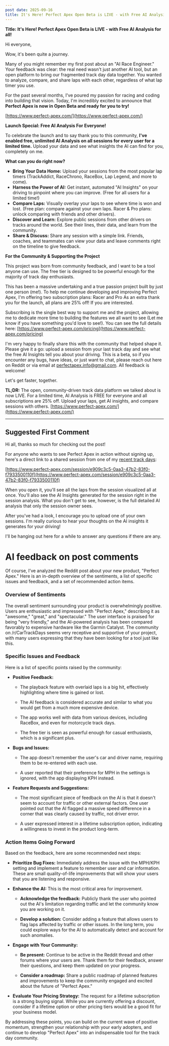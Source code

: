```yaml
---
post date: 2025-09-16
title: It's Here! Perfect Apex Open Beta is LIVE - with Free AI Analysis for Everyone!
---
```

**Title: It's Here! Perfect Apex Open Beta is LIVE - with Free AI Analysis for all!**

Hi everyone,

Wow, it's been quite a journey.

Many of you might remember my first post about an "AI Race Engineer." Your feedback was clear: the real need wasn't just another AI tool, but an open platform to bring our fragmented track day data together. You wanted to analyze, compare, and share laps with each other, regardless of what lap timer you use.

For the past several months, I've poured my passion for racing and coding into building that vision. Today, I'm incredibly excited to announce that **Perfect Apex is now in Open Beta and ready for you to try!**

[https://www.perfect-apex.com/](https://www.perfect-apex.com/)

**Launch Special: Free AI Analysis For Everyone!**

To celebrate the launch and to say thank you to this community, **I've enabled free, unlimited AI Analysis on all sessions for every user for a limited time.** Upload your data and see what insights the AI can find for you, completely on me.

**What can you do right now?**

*   **Bring Your Data Home:** Upload your sessions from the most popular lap timers (TrackAddict, RaceChrono, RaceBox, Lap Legend, and more to come).
*   **Harness the Power of AI:** Get instant, automated "AI Insights" on your driving to pinpoint where you can improve. (Free for all users for a limited time!)
*   **Compare Laps:** Visually overlay your laps to see where time is won and lost. (Free plan: compare against your own laps. Racer & Pro plans: unlock comparing with friends and other drivers).
*   **Discover and Learn:** Explore public sessions from other drivers on tracks around the world. See their lines, their data, and learn from the community.
*   **Share & Discuss:** Share any session with a simple link. Friends, coaches, and teammates can view your data and leave comments right on the timeline to give feedback.

**For the Community & Supporting the Project**

This project was born from community feedback, and I want to be a tool anyone can use. The free tier is designed to be powerful enough for the majority of track day enthusiasts.

This has been a massive undertaking and a true passion project built by just one person (me!). To help me continue developing and improving Perfect Apex, I'm offering two subscription plans: Racer and Pro As an extra thank you for the launch, all plans are 25% off! If you are interested.

Subscribing is the single best way to support me and the project, allowing me to dedicate more time to building the features we all want to see (Let me know if you have something you'd love to see!). You can see the full details here: [https://www.perfect-apex.com/pricing](https://www.perfect-apex.com/pricing)

I'm very happy to finally share this with the community that helped shape it. Please give it a go: upload a session from your last track day and see what the free AI Insights tell you about your driving. This is a beta, so if you encounter any bugs, have ideas, or just want to chat, please reach out here on Reddit or via email at perfectapex.info@gmail.com. All feedback is welcome!

Let's get faster, together.

**TL;DR:** The open, community-driven track data platform we talked about is now LIVE. For a limited time, AI Analysis is FREE for everyone and all subscriptions are 25% off. Upload your laps, get AI insights, and compare sessions with others. [https://www.perfect-apex.com/](https://www.perfect-apex.com/)

---
## Suggested First Comment

Hi all, thanks so much for checking out the post!

For anyone who wants to see Perfect Apex in action without signing up, here's a direct link to a shared session from one of my [recent track days](https://www.reddit.com/r/CarTrackDays/comments/1mgh5ki/had_a_wet_weather_track_day_recently_and_it_was/?utm_source=share&utm_medium=web3x&utm_name=web3xcss&utm_term=1&utm_content=share_button):

[https://www.perfect-apex.com/session/e909c3c5-0aa3-47b2-83f0-f7933500110f](https://www.perfect-apex.com/session/e909c3c5-0aa3-47b2-83f0-f7933500110f)

When you open it, you'll see all the laps from the session visualized all at once. You'll also see the AI Insights generated for the session right in the session analysis. What you don't get to see, however, is the full detailed AI analysis that only the session owner sees.

After you've had a look, I encourage you to upload one of your own sessions. I'm really curious to hear your thoughts on the AI insights it generates for your driving!

I'll be hanging out here for a while to answer any questions if there are any.


# AI feedback on post comments
Of course, I’ve analyzed the Reddit post about your new product, "Perfect Apex." Here is an in-depth overview of the sentiments, a list of specific issues and feedback, and a set of recommended action items.

### Overview of Sentiments

The overall sentiment surrounding your product is overwhelmingly positive. Users are enthusiastic and impressed with "Perfect Apex," describing it as "awesome," "great," and "spectacular." The user interface is praised for being "very friendly," and the AI-powered analysis has been compared favorably to expensive hardware like the Garmin Catalyst. The community on /r/CarTrackDays seems very receptive and supportive of your project, with many users expressing that they have been looking for a tool just like this.

### Specific Issues and Feedback

Here is a list of specific points raised by the community:

- **Positive Feedback:**
    
    - The playback feature with overlaid laps is a big hit, effectively highlighting where time is gained or lost.
        
    - The AI feedback is considered accurate and similar to what you would get from a much more expensive device.
        
    - The app works well with data from various devices, including RaceBox, and even for motorcycle track days.
        
    - The free tier is seen as powerful enough for casual enthusiasts, which is a significant plus.
        
- **Bugs and Issues:**
    
    - The app doesn't remember the user's car and driver name, requiring them to be re-entered with each use.
        
    - A user reported that their preference for MPH in the settings is ignored, with the app displaying KPH instead.
        
- **Feature Requests and Suggestions:**
    
    - The most significant piece of feedback on the AI is that it doesn't seem to account for traffic or other external factors. One user pointed out that the AI flagged a massive speed difference in a corner that was clearly caused by traffic, not driver error.
        
    - A user expressed interest in a lifetime subscription option, indicating a willingness to invest in the product long-term.
        

### Action Items Going Forward

Based on the feedback, here are some recommended next steps:

- **Prioritize Bug Fixes:** Immediately address the issue with the MPH/KPH setting and implement a feature to remember user and car information. These are small quality-of-life improvements that will show your users that you are listening and responsive.
    
- **Enhance the AI:** This is the most critical area for improvement.
    
    - **Acknowledge the feedback:** Publicly thank the user who pointed out the AI's limitation regarding traffic and let the community know you are working on it.
        
    - **Develop a solution:** Consider adding a feature that allows users to flag laps affected by traffic or other issues. In the long term, you could explore ways for the AI to automatically detect and account for such anomalies.
        
- **Engage with Your Community:**
    
    - **Be present:** Continue to be active in the Reddit thread and other forums where your users are. Thank them for their feedback, answer their questions, and keep them updated on your progress.
        
    - **Consider a roadmap:** Share a public roadmap of planned features and improvements to keep the community engaged and excited about the future of "Perfect Apex."
        
- **Evaluate Your Pricing Strategy:** The request for a lifetime subscription is a strong buying signal. While you are currently offering a discount, consider if a lifetime option or other pricing tiers would be a good fit for your business model.
    

By addressing these points, you can build on the current wave of positive momentum, strengthen your relationship with your early adopters, and continue to develop "Perfect Apex" into an indispensable tool for the track day community.